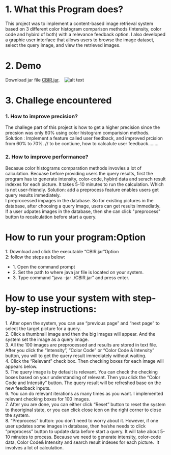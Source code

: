 # 1. What this Program does?
This project was to implement a content-based image retrieval system based on 3 different color histogram comparison methods (Intensity, color code and hybird of both) with a relevance feedback option. I also developed a graphic user interface that allows users to browse the image dataset, select the query image, and view the retrieved images. 

# 2. Demo
Download jar file [CBIR.jar](https://github.com/emily0707/Graphic-user-Interface-for-Cancer-Research/blob/master/Content-Based-Image-Retrieval-System-/CBIR.jar ).
   ![alt text](https://github.com/emily0707/Graphic-user-Interface-for-Cancer-Research/blob/master/images/CBIR.png "Demo ScreenShot")
   
# 3. Challege encountered
### 1. How to improve precision?    
The challege part of this project is how to get a higher precision since the precsion was only 60% using color histogram comparision methods.     
Solution : Implement a feature called user feedback, and improved prcision from 60% to 70%. 
// to be contiune, how to calcalute user feedback........
### 2. How to improve performance?   
Becasue color histograms comparation methods invovles a lot of calculation. Becuase before providing users the query results, first the program has to generate intensity, color-code, hybird data and serach result indexes for each picture. It takes 5-10 minutes to run the calculation. Which is not user-friendly. 
Solution: add a preprocess feature enables users get query results immediately.      
I preprocessed impages in the database. So for existing pictures in the database, after choosing a query image, users can get results immediatly.      
If a user udpates images in the database, then she can click "preprocess" button to recalculation before start a query. 


# How to run your program:Option   
1: Download and click the executable “CBIR.jar”Option     
2: follow the steps as below:    
- 1. Open the command prompt    
- 2. Set the path to where java jar file is located on your system.     
- 3. Type command “java –jar ./CBIR.jar” and press enter.    

# How to use your system with step-by-step instructions:    
1. After open the system, you can use “previous page” and “next page” to select the target picture for a query.     
2. Click a thumbnail image and then the big images will appear. And the system set the image as a query image.     
3. All the 100 images are preprocessed and results are stored in text file. After you click the “Intensity”, “Color Code” or “Color Code & Intensity” button, you will to get the query result immediately without waiting.      
4. Click the “Relevant” check box. Then checking boxes for each image will appears below.       
5. The query image is by default is relevant. You can check the checking boxes based on your understanding of relevant. Then you click the “Color Code and Intensity” button. The query result will be refreshed base on the new feedback inputs.     
6. You can do relevant iterations as many times as you want. I implemented relevant checking boxes for 100 images.      
7. After you are done, you can either click “Reset” button to reset the system to theoriginal state, or you can click close icon on the right corner to close the system.     
8. “Preprocess” button: you don’t need to worry about it. However, if one user updates some images in database, then he/she needs to click “preprocess” button to update data before start a query. It will take about 5-10 minutes to process. Because we need to generate intensity, color-code data, Color Code& Intensity and search result indexes for each picture.  It involves a lot of calculation. 


